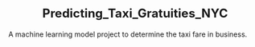 <h1 align="center"><b style="font-size:24px;">Predicting_Taxi_Gratuities_NYC</b></h1>

A machine learning model project to determine the taxi fare in business.
